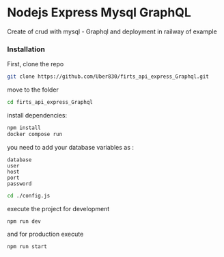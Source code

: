# Nodejs Express Mysql GraphQL 
Create of crud with mysql - Graphql and deployment in railway of example

### Installation

First, clone the repo

```sh
git clone https://github.com/Uber830/firts_api_express_Graphql.git
```

move to the folder

```sh
cd firts_api_express_Graphql
```

install dependencies:

```sh
npm install
docker compose run
```

you need to add your database variables as :

```
database
user
host
port
password
```

```sh
cd ./config.js
```
execute the project for development

```sh
npm run dev
```
and for production execute

```sh
npm run start
```

